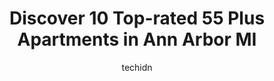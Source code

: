 ---
layout: ampstory
image: https://i0.wp.com/www.depkes.org/wp-content/uploads/2023/06/55-plus-apartments-0-in-ann-arbor-mi-1685839160.jpeg?resize=640,853
author: techidn
featured: false
description: Discover the impressive array of 55 Plus Apartments options in Ann Arbor MI, where you can find 10 of the largest 55 Plus Apartments establishments in the area. From renowned classics to hid
title: Discover 10 Top-rated 55 Plus Apartments in Ann Arbor MI
cover:
   title: Discover 10 Top-rated 55 Plus Apartments in Ann Arbor MI
   subtitle: Rickpate
   background: https://www.depkes.org/wp-content/uploads/2023/06/55-plus-apartments-0-in-ann-arbor-mi-1685839160.jpeg

pages: 
 - layout: thirds
   top: <h1>#1 Balfour Ann Arbor</h1>
   bottom: "<p>My mother has lived there since it opened.  She is so happy there.  The food is truly exceptional and staff does their very best to meet the many demands of residents.  T</p>"
   background: https://www.depkes.org/wp-content/uploads/2023/06/55-plus-apartments-1-in-ann-arbor-mi-1685839160.jpeg
   backgroundblur: true
 - layout: thirds
   top: <h1>#2 Glacier Hills Senior Living Community</h1>
   bottom: "<p>WOW! What a wonderful birthday celebration dinner thanks to all of you! It could not have been better. Everyone worked together to greet, welcome, an serve all my guests </p>"
   background: https://www.depkes.org/wp-content/uploads/2023/06/55-plus-apartments-2-in-ann-arbor-mi-1685839160.jpeg
   cta:
      link: https://www.depkes.org/blog/discover-10-top-rated-55-plus-apartments-in-ann-arbor-mi/
      text: Discover 10 Top-rated 55 Plus Apartments in Ann Arbor MI
 - layout: thirds
   top: <h1>#3 All Seasons Ann Arbor</h1>
   bottom: "<p>4600 All Seasons Circle, Ann Arbor, MI 48105, United States</p>"
   background: https://www.depkes.org/wp-content/uploads/2023/06/55-plus-apartments-3-in-ann-arbor-mi-1685839161.jpeg
   cta:
      link: https://www.depkes.org/blog/discover-10-top-rated-55-plus-apartments-in-ann-arbor-mi/
      text: Discover 10 Top-rated 55 Plus Apartments in Ann Arbor MI
 - layout: thirds
   top: <h1>#4 Hillside Terrace Senior Living</h1>
   bottom: "<p>1939 Jackson Ave, Ann Arbor, MI 48103, United States</p>"
   background: https://images.unsplash.com/photo-1599422314077-f4dfdaa4cd09?ixlib=rb-4.0.3&ixid=MnwxMjA3fDB8MHxwaG90by1wYWdlfHx8fGVufDB8fHx8&auto=format&fit=crop&w=640&h=853&q=80
   cta:
      link: https://www.depkes.org/blog/discover-10-top-rated-55-plus-apartments-in-ann-arbor-mi/
      text: Discover 10 Top-rated 55 Plus Apartments in Ann Arbor MI
 - layout: thirds
   top: <h1>#5 Atria Park of Ann Arbor</h1>
   bottom: "<p>1901 Plymouth Rd, Ann Arbor, MI 48105, United States</p>"
   background: https://images.unsplash.com/photo-1561679660-d00ee1e0dc8e?ixlib=rb-4.0.3&ixid=MnwxMjA3fDB8MHxwaG90by1wYWdlfHx8fGVufDB8fHx8&auto=format&fit=crop&w=640&h=853&q=80
   cta:
      link: https://www.depkes.org/blog/discover-10-top-rated-55-plus-apartments-in-ann-arbor-mi/
      text: Discover 10 Top-rated 55 Plus Apartments in Ann Arbor MI
 - layout: thirds
   top: <h1>#6 University Living in Ann Arbor</h1>
   bottom: "<p>2865 S Main St, Ann Arbor, MI 48103, United States</p>"
   background: https://images.unsplash.com/photo-1618005182384-a83a8bd57fbe?ixlib=rb-4.0.3&ixid=MnwxMjA3fDB8MHxwaG90by1wYWdlfHx8fGVufDB8fHx8&auto=format&fit=crop&w=640&h=853&q=80
   cta:
      link: https://www.depkes.org/blog/discover-10-top-rated-55-plus-apartments-in-ann-arbor-mi/
      text: Discover 10 Top-rated 55 Plus Apartments in Ann Arbor MI
 - layout: thirds
   top: <h1>#7 Cranbrook Tower Apartments</h1>
   bottom: "<p>2901 Northbrook Pl, Ann Arbor, MI 48103, United States</p>"
   background: https://images.unsplash.com/photo-1553949345-eb786bb3f7ba?ixlib=rb-4.0.3&ixid=MnwxMjA3fDB8MHxwaG90by1wYWdlfHx8fGVufDB8fHx8&auto=format&fit=crop&w=640&h=853&q=80
   cta:
      link: https://www.depkes.org/blog/discover-10-top-rated-55-plus-apartments-in-ann-arbor-mi/
      text: Discover 10 Top-rated 55 Plus Apartments in Ann Arbor MI
 - layout: thirds
   middle: Continue reading...
   background: https://images.unsplash.com/photo-1518640467707-6811f4a6ab73?ixlib=rb-4.0.3&ixid=MnwxMjA3fDB8MHxwaG90by1wYWdlfHx8fGVufDB8fHx8&auto=format&fit=crop&w=640&h=853&q=80
   cta:
      link: https://www.depkes.org/blog/discover-10-top-rated-55-plus-apartments-in-ann-arbor-mi/
      text: Discover 10 Top-rated 55 Plus Apartments in Ann Arbor MI
      
---
